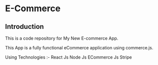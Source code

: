 # E-Commerce

## Introduction

This is a code repository for My New E-commerce App.

This App is a fully functional eCommerce application using commerce.js.

Using Technologies :- React Js
Node Js
ECommerce Js
Stripe
